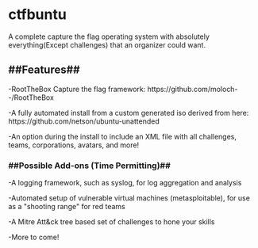 <h1>ctfbuntu</h1>
<p>A complete capture the flag operating system with absolutely everything(Except challenges) that an organizer could want.</p>

<h2>##Features##</h2>
<p>-RootTheBox Capture the flag framework:
https://github.com/moloch--/RootTheBox</p>
<p>-A fully automated install from a custom generated iso derived from here: https://github.com/netson/ubuntu-unattended</p>
<p>-An option during the install to include an XML file with all challenges, teams, corporations, avatars, and more!</p>

<h3>##Possible Add-ons (Time Permitting)##</h3>
  <p>-A logging framework, such as syslog, for log aggregation and analysis</p>
<p>-Automated setup of vulnerable virtual machines (metasploitable), for use as a "shooting range" for red teams</p>
<p>-A Mitre Att&ck tree based set of challenges to hone your skills</p>
<p>-More to come!</p>
